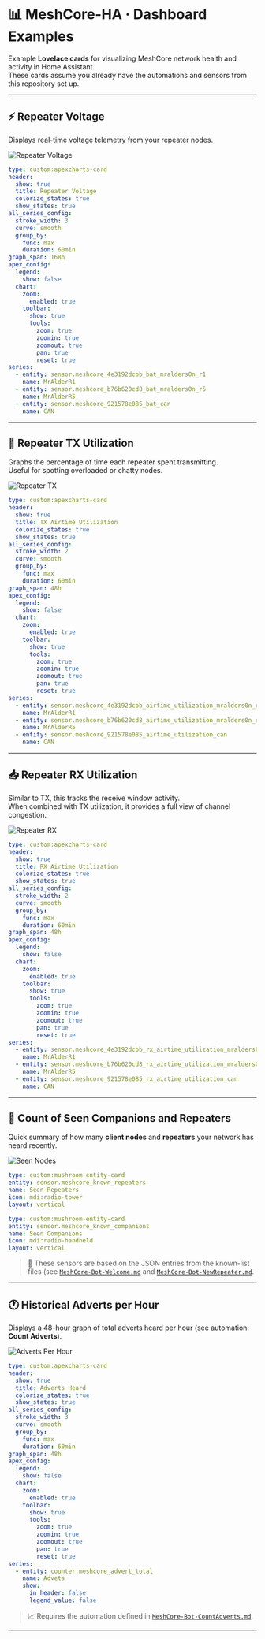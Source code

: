 # 📊 MeshCore-HA · Dashboard Examples

Example **Lovelace cards** for visualizing MeshCore network health and activity in Home Assistant.  
These cards assume you already have the automations and sensors from this repository set up.

---

## ⚡ Repeater Voltage

Displays real-time voltage telemetry from your repeater nodes.

![Repeater Voltage](Images/Repeater_Voltage.png)

```yaml
type: custom:apexcharts-card
header:
  show: true
  title: Repeater Voltage
  colorize_states: true
  show_states: true
all_series_config:
  stroke_width: 3
  curve: smooth
  group_by:
    func: max
    duration: 60min
graph_span: 168h
apex_config:
  legend:
    show: false
  chart:
    zoom:
      enabled: true
    toolbar:
      show: true
      tools:
        zoom: true
        zoomin: true
        zoomout: true
        pan: true
        reset: true
series:
  - entity: sensor.meshcore_4e3192dcbb_bat_mralders0n_r1
    name: MrAlderR1
  - entity: sensor.meshcore_b76b620cd8_bat_mralders0n_r5
    name: MrAlderR5
  - entity: sensor.meshcore_921578e085_bat_can
    name: CAN
```

---

## 📡 Repeater TX Utilization

Graphs the percentage of time each repeater spent transmitting.  
Useful for spotting overloaded or chatty nodes.

![Repeater TX](Images/Repeater_TX.png)

```yaml
type: custom:apexcharts-card
header:
  show: true
  title: TX Airtime Utilization
  colorize_states: true
  show_states: true
all_series_config:
  stroke_width: 2
  curve: smooth
  group_by:
    func: max
    duration: 60min
graph_span: 48h
apex_config:
  legend:
    show: false
  chart:
    zoom:
      enabled: true
    toolbar:
      show: true
      tools:
        zoom: true
        zoomin: true
        zoomout: true
        pan: true
        reset: true
series:
  - entity: sensor.meshcore_4e3192dcbb_airtime_utilization_mralders0n_r1
    name: MrAlderR1
  - entity: sensor.meshcore_b76b620cd8_airtime_utilization_mralders0n_r5
    name: MrAlderR5
  - entity: sensor.meshcore_921578e085_airtime_utilization_can
    name: CAN
```

---

## 📥 Repeater RX Utilization

Similar to TX, this tracks the receive window activity.  
When combined with TX utilization, it provides a full view of channel congestion.

![Repeater RX](Images/Repeater_RX.png)

```yaml
type: custom:apexcharts-card
header:
  show: true
  title: RX Airtime Utilization
  colorize_states: true
  show_states: true
all_series_config:
  stroke_width: 2
  curve: smooth
  group_by:
    func: max
    duration: 60min
graph_span: 48h
apex_config:
  legend:
    show: false
  chart:
    zoom:
      enabled: true
    toolbar:
      show: true
      tools:
        zoom: true
        zoomin: true
        zoomout: true
        pan: true
        reset: true
series:
  - entity: sensor.meshcore_4e3192dcbb_rx_airtime_utilization_mralders0n_r1
    name: MrAlderR1
  - entity: sensor.meshcore_b76b620cd8_rx_airtime_utilization_mralders0n_r5
    name: MrAlderR5
  - entity: sensor.meshcore_921578e085_rx_airtime_utilization_can
    name: CAN
```

---

## 👥 Count of Seen Companions and Repeaters

Quick summary of how many **client nodes** and **repeaters** your network has heard recently.

![Seen Nodes](Images/SeenNodes.png)

```yaml
type: custom:mushroom-entity-card
entity: sensor.meshcore_known_repeaters
name: Seen Repeaters
icon: mdi:radio-tower
layout: vertical
```

```yaml
type: custom:mushroom-entity-card
entity: sensor.meshcore_known_companions
name: Seen Companions
icon: mdi:radio-handheld
layout: vertical
```

> 🧮 These sensors are based on the JSON entries from the known-list files (see [`MeshCore-Bot-Welcome.md`](MeshCore-Bot-Welcome.md) and [`MeshCore-Bot-NewRepeater.md`](MeshCore-Bot-NewRepeater.md).



---

## 🕐 Historical Adverts per Hour

Displays a 48-hour graph of total adverts heard per hour (see automation: **Count Adverts**).

![Adverts Per Hour](Images/Adverts_Hourly.png)

```yaml
type: custom:apexcharts-card
header:
  show: true
  title: Adverts Heard
  colorize_states: true
  show_states: true
all_series_config:
  stroke_width: 3
  curve: smooth
  group_by:
    func: max
    duration: 60min
graph_span: 48h
apex_config:
  legend:
    show: false
  chart:
    zoom:
      enabled: true
    toolbar:
      show: true
      tools:
        zoom: true
        zoomin: true
        zoomout: true
        pan: true
        reset: true
series:
  - entity: counter.meshcore_advert_total
    name: Advets
    show:
      in_header: false
      legend_value: false
```

> 📈 Requires the automation defined in [`MeshCore-Bot-CountAdverts.md`](MeshCore-Bot-CountAdverts.md).

---
